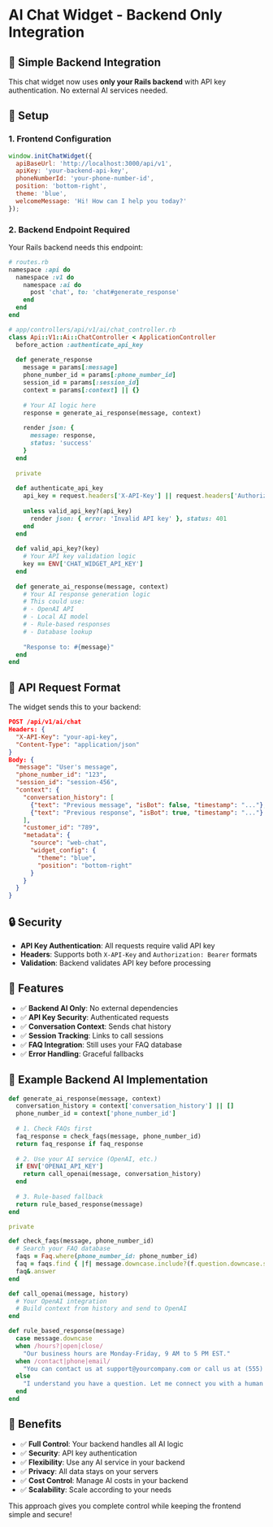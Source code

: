 # AI Chat Widget - Backend Only Integration

## 🎯 **Simple Backend Integration**

This chat widget now uses **only your Rails backend** with API key authentication. No external AI services needed.

## 🔧 **Setup**

### **1. Frontend Configuration**
```javascript
window.initChatWidget({
  apiBaseUrl: 'http://localhost:3000/api/v1',
  apiKey: 'your-backend-api-key',
  phoneNumberId: 'your-phone-number-id',
  position: 'bottom-right',
  theme: 'blue',
  welcomeMessage: 'Hi! How can I help you today?'
});
```

### **2. Backend Endpoint Required**
Your Rails backend needs this endpoint:

```ruby
# routes.rb
namespace :api do
  namespace :v1 do
    namespace :ai do
      post 'chat', to: 'chat#generate_response'
    end
  end
end
```

```ruby
# app/controllers/api/v1/ai/chat_controller.rb
class Api::V1::Ai::ChatController < ApplicationController
  before_action :authenticate_api_key
  
  def generate_response
    message = params[:message]
    phone_number_id = params[:phone_number_id]
    session_id = params[:session_id]
    context = params[:context] || {}
    
    # Your AI logic here
    response = generate_ai_response(message, context)
    
    render json: { 
      message: response,
      status: 'success'
    }
  end
  
  private
  
  def authenticate_api_key
    api_key = request.headers['X-API-Key'] || request.headers['Authorization']&.remove('Bearer ')
    
    unless valid_api_key?(api_key)
      render json: { error: 'Invalid API key' }, status: 401
    end
  end
  
  def valid_api_key?(key)
    # Your API key validation logic
    key == ENV['CHAT_WIDGET_API_KEY']
  end
  
  def generate_ai_response(message, context)
    # Your AI response generation logic
    # This could use:
    # - OpenAI API
    # - Local AI model
    # - Rule-based responses
    # - Database lookup
    
    "Response to: #{message}"
  end
end
```

## 📡 **API Request Format**

The widget sends this to your backend:

```json
POST /api/v1/ai/chat
Headers: {
  "X-API-Key": "your-api-key",
  "Content-Type": "application/json"
}
Body: {
  "message": "User's message",
  "phone_number_id": "123",
  "session_id": "session-456",
  "context": {
    "conversation_history": [
      {"text": "Previous message", "isBot": false, "timestamp": "..."},
      {"text": "Previous response", "isBot": true, "timestamp": "..."}
    ],
    "customer_id": "789",
    "metadata": {
      "source": "web-chat",
      "widget_config": {
        "theme": "blue",
        "position": "bottom-right"
      }
    }
  }
}
```

## 🔒 **Security**

- **API Key Authentication**: All requests require valid API key
- **Headers**: Supports both `X-API-Key` and `Authorization: Bearer` formats
- **Validation**: Backend validates API key before processing

## 🎨 **Features**

- ✅ **Backend AI Only**: No external dependencies
- ✅ **API Key Security**: Authenticated requests
- ✅ **Conversation Context**: Sends chat history
- ✅ **Session Tracking**: Links to call sessions
- ✅ **FAQ Integration**: Still uses your FAQ database
- ✅ **Error Handling**: Graceful fallbacks

## 📝 **Example Backend AI Implementation**

```ruby
def generate_ai_response(message, context)
  conversation_history = context['conversation_history'] || []
  phone_number_id = context['phone_number_id']
  
  # 1. Check FAQs first
  faq_response = check_faqs(message, phone_number_id)
  return faq_response if faq_response
  
  # 2. Use your AI service (OpenAI, etc.)
  if ENV['OPENAI_API_KEY']
    return call_openai(message, conversation_history)
  end
  
  # 3. Rule-based fallback
  return rule_based_response(message)
end

private

def check_faqs(message, phone_number_id)
  # Search your FAQ database
  faqs = Faq.where(phone_number_id: phone_number_id)
  faq = faqs.find { |f| message.downcase.include?(f.question.downcase.split(' ').first) }
  faq&.answer
end

def call_openai(message, history)
  # Your OpenAI integration
  # Build context from history and send to OpenAI
end

def rule_based_response(message)
  case message.downcase
  when /hours?|open|close/
    "Our business hours are Monday-Friday, 9 AM to 5 PM EST."
  when /contact|phone|email/
    "You can contact us at support@yourcompany.com or call us at (555) 123-4567."
  else
    "I understand you have a question. Let me connect you with a human agent who can help."
  end
end
```

## 🚀 **Benefits**

- ✅ **Full Control**: Your backend handles all AI logic
- ✅ **Security**: API key authentication
- ✅ **Flexibility**: Use any AI service in your backend
- ✅ **Privacy**: All data stays on your servers
- ✅ **Cost Control**: Manage AI costs in your backend
- ✅ **Scalability**: Scale according to your needs

This approach gives you complete control while keeping the frontend simple and secure!